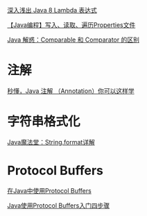 [深入浅出 Java 8 Lambda 表达式](http://blog.oneapm.com/apm-tech/226.html)

[【Java编程】写入、读取、遍历Properties文件](https://blog.csdn.net/andie_guo/article/details/25425403)

[Java 解惑：Comparable 和 Comparator 的区别](https://blog.csdn.net/u011240877/article/details/53399019)

# 注解

[秒懂，Java 注解 （Annotation）你可以这样学](https://blog.csdn.net/briblue/article/details/73824058)

# 字符串格式化

[Java魔法堂：String.format详解](https://www.cnblogs.com/fsjohnhuang/p/4094777.html)

# Protocol Buffers

[在Java中使用Protocol Buffers](https://www.jianshu.com/p/1bf426a9f8f4)

[Java使用Protocol Buffers入门四步骤
](https://blog.csdn.net/xiao__gui/article/details/36643949)